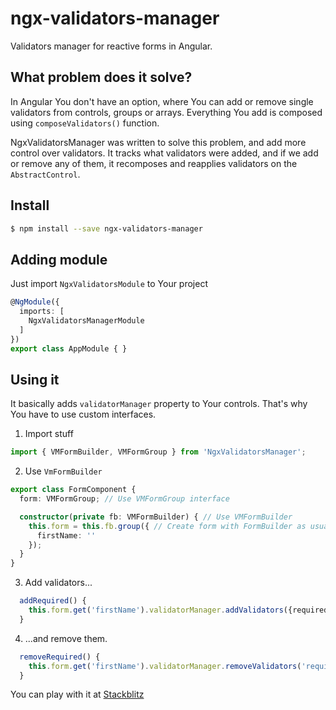 # ngx-validators-manager

Validators manager for reactive forms in Angular.

## What problem does it solve?
In Angular You don't have an option, where You can add or remove single validators from controls, groups or arrays. Everything You add is composed using `composeValidators()` function.

NgxValidatorsManager was written to solve this problem, and add more control over validators. It tracks what validators were added, and if we add or remove any of them, it recomposes and reapplies validators on the `AbstractControl`.

## Install

```bash
$ npm install --save ngx-validators-manager
```

## Adding module
Just import `NgxValidatorsModule` to Your project
```typescript
@NgModule({
  imports: [
    NgxValidatorsManagerModule
  ]
})
export class AppModule { }
```

## Using it
It basically adds `validatorManager` property to Your controls. That's why You have to use custom interfaces.

1. Import stuff
```typescript
import { VMFormBuilder, VMFormGroup } from 'NgxValidatorsManager';
```

2. Use `VmFormBuilder`
```typescript
export class FormComponent {
  form: VMFormGroup; // Use VMFormGroup interface

  constructor(private fb: VMFormBuilder) { // Use VMFormBuilder
    this.form = this.fb.group({ // Create form with FormBuilder as usual
      firstName: ''
    });
  }
}
```
3. Add validators...
```typescript
  addRequired() {
    this.form.get('firstName').validatorManager.addValidators({required: Validators.required}) // Add validators
  }
```

4. ...and remove them.
```typescript
  removeRequired() {
    this.form.get('firstName').validatorManager.removeValidators('required'); // Remove validators
  }
```

You can play with it at [Stackblitz](https://stackblitz.com/edit/ngx-validators-manager-demo)